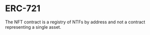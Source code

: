 # ERC-721

The NFT contract is a registry of NTFs by address and not a contract representing a single asset.